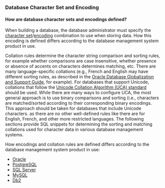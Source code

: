 ### Database Character Set and Encoding

#### How are database character sets and encodings defined?

When building a database, the database administrator must specify the [character set](../glossary.md#character_set)/[encoding](../glossary.md#encoding) combination to use when storing data. How this encoding is defined differs according to the database management system product in use.

Collation rules determine the character string comparison and sorting rules, for example whether comparisons are case insensitive, whether presence or absence of accents on characters determines matching, etc. There are many language-specific collations (e.g., French and English may have different sorting rules, as described in the [Oracle Database Globalization and Support Guide](https://docs.oracle.com/en/database/oracle/oracle-database/21/nlspg/linguistic-sorting-and-matching.html#GUID-6175C023-2157-4EEF-ABAE-B47C4E307434), for example). For databases that support Unicode, collations that follow the [Unicode Collation Algorithm (UCA) standard](https://unicode.org/reports/tr10/) should be used. While there are many ways to configure UCA, the most general approach is to use binary comparisons and sorting (i.e., characters are matched/sorted according to their corresponding binary encodings. This approach should be taken for databases that include Unicode characters. as there are no other well-defined rules like there are for English, French, and other more restricted languages. The following sections provide SQL snippets for determining the sorting and matching collations used for character data in various database management systems.

How encodings and collation rules are defined differs according to the database management system product in use:

* [Oracle](./oracle/oracle.md) 
* [PostgreSQL](./postgresql/postgresql.md) 
* [SQL Server](./sqlserver/sqlserver.md)
* [MySQL](./mysql/mysql.md)
* [Db2](./db2/db2.md)
